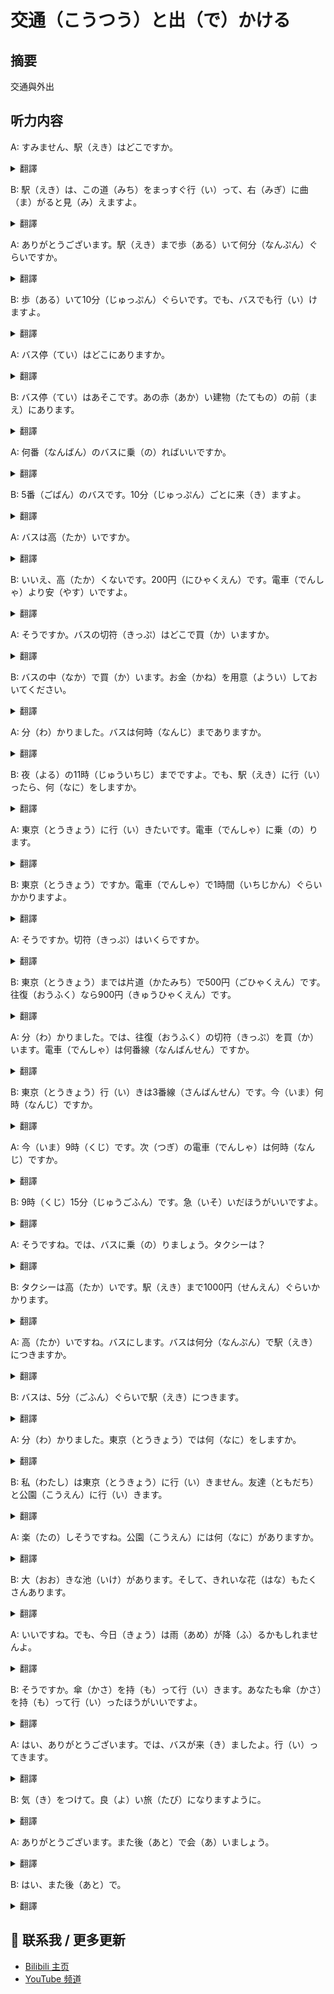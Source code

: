 # 交通（こうつう）と出（で）かける

## 摘要

交通與外出

## 听力内容

A: すみません、駅（えき）はどこですか。

<details>
<summary>翻譯</summary>
請問，車站在哪裡？
</details>

B: 駅（えき）は、この道（みち）をまっすぐ行（い）って、右（みぎ）に曲（ま）がると見（み）えますよ。

<details>
<summary>翻譯</summary>
車站在這條路直走，然後右轉就能看到了。
</details>

A: ありがとうございます。駅（えき）まで歩（ある）いて何分（なんぷん）ぐらいですか。

<details>
<summary>翻譯</summary>
謝謝你。走路到車站大約需要幾分鐘？
</details>

B: 歩（ある）いて10分（じゅっぷん）ぐらいです。でも、バスでも行（い）けますよ。

<details>
<summary>翻譯</summary>
走路大約10分鐘。不過，也可以坐巴士去。
</details>

A: バス停（てい）はどこにありますか。

<details>
<summary>翻譯</summary>
巴士站在哪裡？
</details>

B: バス停（てい）はあそこです。あの赤（あか）い建物（たてもの）の前（まえ）にあります。

<details>
<summary>翻譯</summary>
巴士站在那裡。在那個紅色建築物的前面。
</details>

A: 何番（なんばん）のバスに乗（の）ればいいですか。

<details>
<summary>翻譯</summary>
應該搭幾號巴士？
</details>

B: 5番（ごばん）のバスです。10分（じゅっぷん）ごとに来（き）ますよ。

<details>
<summary>翻譯</summary>
5號巴士。每隔10分鐘就會來一班。
</details>

A: バスは高（たか）いですか。

<details>
<summary>翻譯</summary>
巴士貴嗎？
</details>

B: いいえ、高（たか）くないです。200円（にひゃくえん）です。電車（でんしゃ）より安（やす）いですよ。

<details>
<summary>翻譯</summary>
不，不貴。200日元。比電車便宜哦。
</details>

A: そうですか。バスの切符（きっぷ）はどこで買（か）いますか。

<details>
<summary>翻譯</summary>
是嗎。巴士票在哪裡買？
</details>

B: バスの中（なか）で買（か）います。お金（かね）を用意（ようい）しておいてください。

<details>
<summary>翻譯</summary>
在巴士上買。請準備好錢。
</details>

A: 分（わ）かりました。バスは何時（なんじ）までありますか。

<details>
<summary>翻譯</summary>
我明白了。巴士營運到幾點？
</details>

B: 夜（よる）の11時（じゅういちじ）までですよ。でも、駅（えき）に行（い）ったら、何（なに）をしますか。

<details>
<summary>翻譯</summary>
到晚上11點。不過，你去車站後要做什麼？
</details>

A: 東京（とうきょう）に行（い）きたいです。電車（でんしゃ）に乗（の）ります。

<details>
<summary>翻譯</summary>
我想去東京。我要坐電車。
</details>

B: 東京（とうきょう）ですか。電車（でんしゃ）で1時間（いちじかん）ぐらいかかりますよ。

<details>
<summary>翻譯</summary>
東京啊。坐電車大約需要1小時。
</details>

A: そうですか。切符（きっぷ）はいくらですか。

<details>
<summary>翻譯</summary>
是嗎。票價多少錢？
</details>

B: 東京（とうきょう）までは片道（かたみち）で500円（ごひゃくえん）です。往復（おうふく）なら900円（きゅうひゃくえん）です。

<details>
<summary>翻譯</summary>
到東京的單程票是500日元。往返票是900日元。
</details>

A: 分（わ）かりました。では、往復（おうふく）の切符（きっぷ）を買（か）います。電車（でんしゃ）は何番線（なんばんせん）ですか。

<details>
<summary>翻譯</summary>
我明白了。那麼，我買往返票。電車是幾號線？
</details>

B: 東京（とうきょう）行（い）きは3番線（さんばんせん）です。今（いま）何時（なんじ）ですか。

<details>
<summary>翻譯</summary>
去東京的是3號線。現在幾點？
</details>

A: 今（いま）9時（くじ）です。次（つぎ）の電車（でんしゃ）は何時（なんじ）ですか。

<details>
<summary>翻譯</summary>
現在9點。下一班電車是幾點？
</details>

B: 9時（くじ）15分（じゅうごふん）です。急（いそ）いだほうがいいですよ。

<details>
<summary>翻譯</summary>
9點15分。你最好趕快。
</details>

A: そうですね。では、バスに乗（の）りましょう。タクシーは？

<details>
<summary>翻譯</summary>
是的。那麼，我坐巴士去吧。計程車呢？
</details>

B: タクシーは高（たか）いです。駅（えき）まで1000円（せんえん）ぐらいかかります。

<details>
<summary>翻譯</summary>
計程車很貴。到車站大約要1000日元。
</details>

A: 高（たか）いですね。バスにします。バスは何分（なんぷん）で駅（えき）につきますか。

<details>
<summary>翻譯</summary>
真貴啊。我選巴士。巴士需要幾分鐘到車站？
</details>

B: バスは、5分（ごふん）ぐらいで駅（えき）につきます。

<details>
<summary>翻譯</summary>
巴士大約5分鐘到車站。
</details>

A: 分（わ）かりました。東京（とうきょう）では何（なに）をしますか。

<details>
<summary>翻譯</summary>
我明白了。在東京你要做什麼？
</details>

B: 私（わたし）は東京（とうきょう）に行（い）きません。友達（ともだち）と公園（こうえん）に行（い）きます。

<details>
<summary>翻譯</summary>
我不去東京。我要和朋友去公園。
</details>

A: 楽（たの）しそうですね。公園（こうえん）には何（なに）がありますか。

<details>
<summary>翻譯</summary>
聽起來很有趣。公園裡有什麼？
</details>

B: 大（おお）きな池（いけ）があります。そして、きれいな花（はな）もたくさんあります。

<details>
<summary>翻譯</summary>
有一個大池塘。還有很多漂亮的花。
</details>

A: いいですね。でも、今日（きょう）は雨（あめ）が降（ふ）るかもしれませんよ。

<details>
<summary>翻譯</summary>
真好。不過，今天可能會下雨哦。
</details>

B: そうですか。傘（かさ）を持（も）って行（い）きます。あなたも傘（かさ）を持（も）って行（い）ったほうがいいですよ。

<details>
<summary>翻譯</summary>
是嗎。我會帶傘去。你也最好帶傘去。
</details>

A: はい、ありがとうございます。では、バスが来（き）ましたよ。行（い）ってきます。

<details>
<summary>翻譯</summary>
好的，謝謝你。那麼，巴士來了。我走了。
</details>

B: 気（き）をつけて。良（よ）い旅（たび）になりますように。

<details>
<summary>翻譯</summary>
路上小心。祝你旅途愉快。
</details>

A: ありがとうございます。また後（あと）で会（あ）いましょう。

<details>
<summary>翻譯</summary>
謝謝你。待會見。
</details>

B: はい、また後（あと）で。

<details>
<summary>翻譯</summary>
好的，待會見。
</details>


## 📢 联系我 / 更多更新

- [Bilibili 主页](https://space.bilibili.com/393573154?spm_id_from=333.1007.0.0)
- [YouTube 频道](https://www.youtube.com/@JapaneseListeningRoom)

